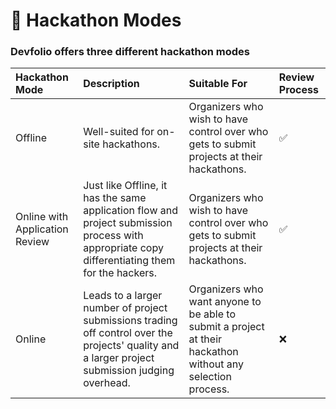 # 📃 Hackathon Modes

### Devfolio offers three different hackathon modes 



| Hackathon Mode | Description | Suitable For | Review Process |
| :--- | :--- | :--- | :--- |
| Offline | Well-suited for on-site hackathons. | Organizers who wish to have control over who gets to submit projects at their hackathons. | ✅ |
| Online with Application Review | Just like Offline, it has the same application flow and project submission process with appropriate copy differentiating them for the hackers. | Organizers who wish to have control over who gets to submit projects at their hackathons. | ✅ |
| Online | Leads to a larger number of project submissions trading off control over the projects' quality and a larger project submission judging overhead. | Organizers who want anyone to be able to submit a project at their hackathon without any selection process. | ❌ |

